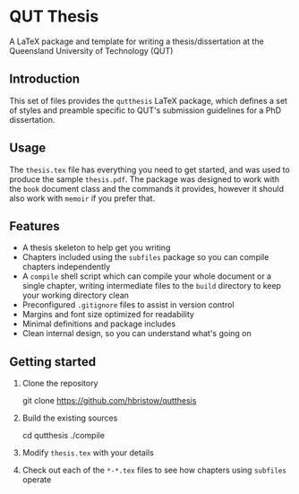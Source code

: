 QUT Thesis
=========
A LaTeX package and template for writing a thesis/dissertation at the Queensland University of Technology (QUT)

Introduction
------------
This set of files provides the `qutthesis` LaTeX package, which defines a set of styles and preamble specific to QUT's submission guidelines for a PhD dissertation.

Usage
-----
The `thesis.tex` file has everything you need to get started, and was used to produce the sample `thesis.pdf`. The package was designed to work with the `book` document class and the commands it provides, however it should also work with `memoir` if you prefer that.

Features
--------

 - A thesis skeleton to help get you writing
 - Chapters included using the `subfiles` package so you can compile chapters independently
 - A `compile` shell script which can compile your whole document or a single chapter, writing intermediate files to the `build` directory to keep your working directory clean
 - Preconfigured `.gitignore` files to assist in version control
 - Margins and font size optimized for readability
 - Minimal definitions and package includes
 - Clean internal design, so you can understand what's going on

Getting started
---------------

 1. Clone the repository
    
    git clone https://github.com/hbristow/qutthesis

 2. Build the existing sources

    cd qutthesis
    ./compile

 3. Modify `thesis.tex` with your details
 4. Check out each of the `*-*.tex` files to see how chapters using `subfiles` operate

